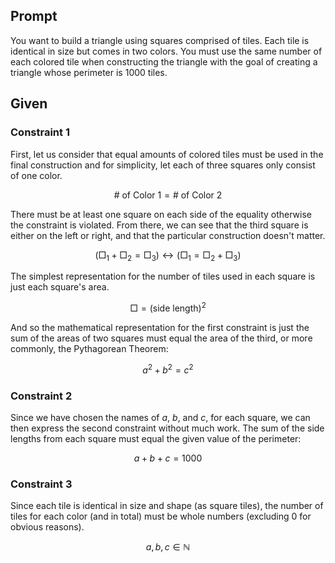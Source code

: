 ## Prompt

You want to build a triangle using squares comprised of tiles. Each tile is identical in size but comes in two colors. You must use the same number of each colored tile when constructing the triangle with the goal of creating a triangle whose perimeter is 1000 tiles.

## Given

### Constraint 1

First, let us consider that equal amounts of colored tiles must be used in the final construction and for simplicity, let each of three squares only consist of one color.

$$\text{# of Color 1} = \text{# of Color 2}$$

There must be at least one square on each side of the equality otherwise the constraint is violated. From there, we can see that the third square is either on the left or right, and that the particular construction doesn't matter.

$$\left(\Box_1 + \Box_2 = \Box_3\right) \leftrightarrow \left(\Box_1 = \Box_2 + \Box_3\right)$$

The simplest representation for the number of tiles used in each square is just each square's area.

$$\Box = (\text{side length})^2 $$

And so the mathematical representation for the first constraint is just the sum of the areas of two squares must equal the area of the third, or more commonly, the Pythagorean Theorem:

$$a^2 + b^2 = c^2$$

### Constraint 2

Since we have chosen the names of $a$, $b$, and $c$, for each square, we can then express the second constraint without much work. The sum of the side lengths from each square must equal the given value of the perimeter:

$$a+b+c=1000$$

### Constraint 3

Since each tile is identical in size and shape (as square tiles), the number of tiles for each color (and in total) must be whole numbers (excluding $0$ for obvious reasons).

$$a,b,c \in \mathbb{N}$$
